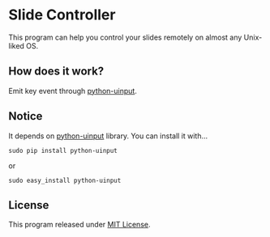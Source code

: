 Slide Controller
================

This program can help you control your slides remotely on almost any Unix-liked OS.

## How does it work?

Emit key event through [python-uinput][1].

## Notice

It depends on [python-uinput][1] library.
You can install it with...

`sudo pip install python-uinput`

or

`sudo easy_install python-uinput`

## License

This program released under [MIT License](LICENSE).

  [1]: http://tjjr.fi/sw/python-uinput/
